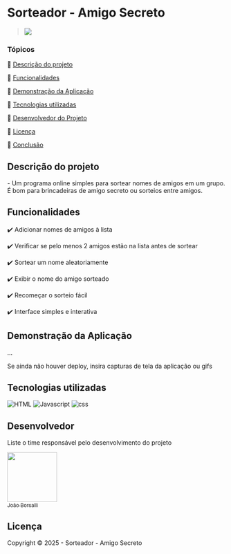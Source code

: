 <h1>Sorteador - Amigo Secreto</h1> 

> <img src="http://img.shields.io/static/v1?label=STATUS&message=CONCLUIDO&color=GREEN&style=for-the-badge"/>

### Tópicos 

:small_blue_diamond: [Descrição do projeto](#descrição-do-projeto)

:small_blue_diamond: [Funcionalidades](#funcionalidades)

:small_blue_diamond: [Demonstração da Aplicação](#demonstração-da-aplicação)

:small_blue_diamond: [Tecnologias utilizadas](#tecnologias-utilizadas)

:small_blue_diamond: [Desenvolvedor do Projeto](#desenvolvedor)

:small_blue_diamond: [Licença](#licença)

:small_blue_diamond: [Conclusão](#conclusão)

## Descrição do projeto 

<p align="justify">
  - Um programa online simples para sortear nomes de amigos em um grupo. É bom para brincadeiras de amigo secreto o͏u sorteios entre amigos. 
</p>

## Funcionalidades

:heavy_check_mark: Adicionar n͏omes de amigos à list͏a

:heavy_check_mark: Verifi͏car se pelo menos 2 amigos estão na lista antes de sortear

:heavy_check_mark: Sortear um nome aleatori͏amente

:heavy_check_mark: Exibir o nome do amigo sorteado

:heavy_check_mark: Re͏começar o͏ sorteio fácil

:heavy_check_mark: Interface simples e ͏interativa

## Demonstração da Aplicação


... 

Se ainda não houver deploy, insira capturas de tela da aplicação ou gifs

## Tecnologias utilizadas

![HTML](https://img.shields.io/badge/-html-E34F26?style=for-square&logo=html5&logoColor=white)
![Javascript](https://img.shields.io/badge/-Javascript-F7DF1E?style=for-square&logo=javascript&logoColor=white)
![css](https://img.shields.io/badge/-CSS-663399?style=for-square&logo=css&logoColor=white)

## Desenvolvedor

Liste o time responsável pelo desenvolvimento do projeto

 <img src="https://avatars2.githubusercontent.com/u/46378210?s=400&u=071f7791bb03f8e102d835bdb9c2f0d3d24e8a34&v=4" width=115><br>[<sub>João Borsalli</sub>](https://github.com/joao-borsalli)

## Licença 

Copyright :copyright: 2025 - Sorteador - Amigo Secreto

